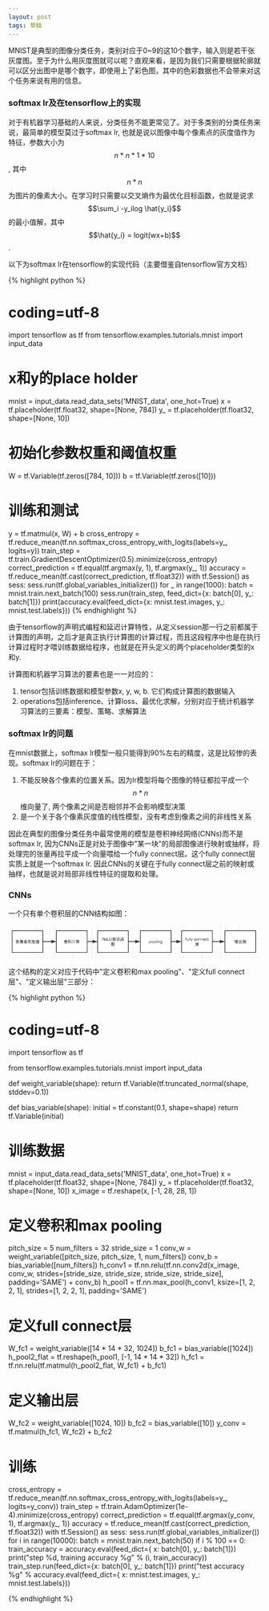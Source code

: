 ```yaml
---
layout: post
tags: 草稿
---
```


MNIST是典型的图像分类任务，类别对应于0~9的这10个数字，输入则是若干张灰度图。至于为什么用灰度图就可以呢？直观来看，是因为我们只需要根据轮廓就可以区分出图中是哪个数字，即使用上了彩色图，其中的色彩数据也不会带来对这个任务来说有用的信息。

### **softmax lr及在tensorflow上的实现**
对于有机器学习基础的人来说，分类任务不能更常见了。对于多类别的分类任务来说，最简单的模型莫过于softmax lr, 也就是说以图像中每个像素点的灰度值作为特征，参数大小为$$n*n*1*10$$, 其中$$n*n$$为图片的像素大小。在学习时只需要以交叉熵作为最优化目标函数，也就是说求$$\sum_i -y_ilog \hat{y_i}$$的最小值解，其中$$\hat{y_i} = logit(wx+b)$$. 

以下为softmax lr在tensorflow的实现代码（主要借鉴自tensorflow官方文档）

{% highlight python %}
# coding=utf-8
import tensorflow as tf
from tensorflow.examples.tutorials.mnist import input_data

# x和y的place holder
mnist = input_data.read_data_sets('MNIST_data', one_hot=True)
x = tf.placeholder(tf.float32, shape=[None, 784])
y_ = tf.placeholder(tf.float32, shape=[None, 10])

# 初始化参数权重和阈值权重
W = tf.Variable(tf.zeros([784, 10]))
b = tf.Variable(tf.zeros([10]))

# 训练和测试
y = tf.matmul(x, W) + b
cross_entropy = tf.reduce_mean(tf.nn.softmax_cross_entropy_with_logits(labels=y_, logits=y))
train_step = tf.train.GradientDescentOptimizer(0.5).minimize(cross_entropy)
correct_prediction = tf.equal(tf.argmax(y, 1), tf.argmax(y_, 1))
accuracy = tf.reduce_mean(tf.cast(correct_prediction, tf.float32))
with tf.Session() as sess:
    sess.run(tf.global_variables_initializer())
    for _ in range(1000):
        batch = mnist.train.next_batch(100)
        sess.run(train_step, feed_dict={x: batch[0], y_: batch[1]})
    print(accuracy.eval(feed_dict={x: mnist.test.images, y_: mnist.test.labels}))
{% endhighlight %}

由于tensorflow的声明式编程和延迟计算特性，从定义session那一行之前都属于计算图的声明，之后才是真正执行计算图的计算过程，而且这段程序中也是在执行计算过程时才喂训练数据给程序，也就是在开头定义的两个placeholder类型的x和y. 

计算图和机器学习算法的要素也是一一对应的：

1. tensor包括训练数据和模型参数x, y, w, b. 它们构成计算图的数据输入
2. operations包括inference、计算loss、最优化求解，分别对应于统计机器学习算法的三要素：模型、策略、求解算法

### **softmax lr的问题**
在mnist数据上，softmax lr模型一般只能得到90%左右的精度，这是比较惨的表现。softmax lr的问题在于：

1. 不能反映各个像素的位置关系。因为lr模型将每个图像的特征都拉平成一个$$n*n$$维向量了, 两个像素之间是否相邻并不会影响模型决策
2. 是一个关于各个像素灰度值的线性模型，没有考虑到像素之间的非线性关系

因此在典型的图像分类任务中最常使用的模型是卷积神经网络(CNNs)而不是softmax lr, 因为CNNs正是对处于图像中"某一块"的局部图像进行映射或抽样，将处理完的张量再拉平成一个向量喂给一个fully connect层。这个fully connect层实质上就是一个softmax lr. 因此CNNs的关键在于fully connect层之前的映射或抽样，也就是说对局部非线性特征的提取和处理。

### **CNNs**
一个只有单个卷积层的CNN结构如图：

![cnn](/public/cnn.png)

这个结构的定义对应于代码中"定义卷积和max pooling"、"定义full connect层"、"定义输出层"三部分：

{% highlight python %}
# coding=utf-8
import tensorflow as tf

from tensorflow.examples.tutorials.mnist import input_data


def weight_variable(shape):
    return tf.Variable(tf.truncated_normal(shape, stddev=0.1))


def bias_variable(shape):
    initial = tf.constant(0.1, shape=shape)
    return tf.Variable(initial)


# 训练数据
mnist = input_data.read_data_sets('MNIST_data', one_hot=True)
x = tf.placeholder(tf.float32, shape=[None, 784])
y_ = tf.placeholder(tf.float32, shape=[None, 10])
x_image = tf.reshape(x, [-1, 28, 28, 1])

# 定义卷积和max pooling
pitch_size = 5
num_filters = 32
stride_size = 1
conv_w = weight_variable([pitch_size, pitch_size, 1, num_filters])
conv_b = bias_variable([num_filters])
h_conv1 = tf.nn.relu(tf.nn.conv2d(x_image, conv_w, strides=[stride_size, stride_size, stride_size, stride_size],
                                  padding='SAME') + conv_b)
h_pool1 = tf.nn.max_pool(h_conv1, ksize=[1, 2, 2, 1], strides=[1, 2, 2, 1], padding='SAME')

# 定义full connect层
W_fc1 = weight_variable([14 * 14 * 32, 1024])
b_fc1 = bias_variable([1024])
h_pool2_flat = tf.reshape(h_pool1, [-1, 14 * 14 * 32])
h_fc1 = tf.nn.relu(tf.matmul(h_pool2_flat, W_fc1) + b_fc1)

# 定义输出层
W_fc2 = weight_variable([1024, 10])
b_fc2 = bias_variable([10])
y_conv = tf.matmul(h_fc1, W_fc2) + b_fc2

# 训练
cross_entropy = tf.reduce_mean(tf.nn.softmax_cross_entropy_with_logits(labels=y_, logits=y_conv))
train_step = tf.train.AdamOptimizer(1e-4).minimize(cross_entropy)
correct_prediction = tf.equal(tf.argmax(y_conv, 1), tf.argmax(y_, 1))
accuracy = tf.reduce_mean(tf.cast(correct_prediction, tf.float32))
with tf.Session() as sess:
    sess.run(tf.global_variables_initializer())
    for i in range(10000):
        batch = mnist.train.next_batch(50)
        if i % 100 == 0:
            train_accuracy = accuracy.eval(feed_dict={
                x: batch[0], y_: batch[1]})
            print("step %d, training accuracy %g" % (i, train_accuracy))
        train_step.run(feed_dict={x: batch[0], y_: batch[1]})
    print("test accuracy %g" % accuracy.eval(feed_dict={
        x: mnist.test.images, y_: mnist.test.labels}))

{% endhighlight %}
